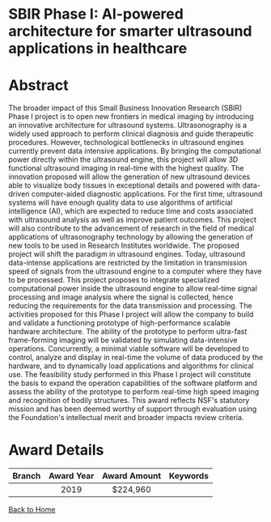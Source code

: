 
SBIR Phase I: AI-powered architecture for smarter ultrasound applications in healthcare
=======================================================================================

# Abstract


The broader impact of this Small Business Innovation Research (SBIR) Phase I project is to open new frontiers in medical imaging by introducing an innovative architecture for ultrasound systems. Ultrasonography is a widely used approach to perform clinical diagnosis and guide therapeutic procedures. However, technological bottlenecks in ultrasound engines currently prevent data intensive applications. By bringing the computational power directly within the ultrasound engine, this project will allow 3D functional ultrasound imaging in real-time with the highest quality. The innovation proposed will allow the generation of new ultrasound devices able to visualize body tissues in exceptional details and powered with data-driven computer-aided diagnostic applications. For the first time, ultrasound systems will have enough quality data to use algorithms of artificial intelligence (AI), which are expected to reduce time and costs associated with ultrasound analysis as well as improve patient outcomes. This project will also contribute to the advancement of research in the field of medical applications of ultrasonography technology by allowing the generation of new tools to be used in Research Institutes worldwide. The proposed project will shift the paradigm in ultrasound engines. Today, ultrasound data-intense applications are restricted by the limitation in transmission speed of signals from the ultrasound engine to a computer where they have to be processed. This project proposes to integrate specialized computational power inside the ultrasound engine to allow real-time signal processing and image analysis where the signal is collected, hence reducing the requirements for the data transmission and processing. The activities proposed for this Phase I project will allow the company to build and validate a functioning prototype of high-performance scalable hardware architecture. The ability of the prototype to perform ultra-fast frame-forming imaging will be validated by simulating data-intensive operations. Concurrently, a minimal viable software will be developed to control, analyze and display in real-time the volume of data produced by the hardware, and to dynamically load applications and algorithms for clinical use. The feasibility study performed in this Phase I project will constitute the basis to expand the operation capabilities of the software platform and assess the ability of the prototype to perform real-time high speed imaging and recognition of bodily structures. This award reflects NSF's statutory mission and has been deemed worthy of support through evaluation using the Foundation's intellectual merit and broader impacts review criteria.  

# Award Details

|Branch|Award Year|Award Amount|Keywords|
| :---: | :---: | :---: | :---: |
||2019|$224,960||
  
  


[Back to Home](https://github.com/chrischow/dod_sbir_awards/Reports/JT/#546)